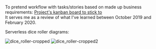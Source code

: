 
To pretend workflow with tasks/stories based on made up business requirements:
[Project's kanban board to stick to](https://github.com/Paxnamra/serverless_dice_roller/projects/1)<br/>
It serves me as a review of what I've learned between October 2019 and February 2020.

Serverless dice roller diagrams:

![dice_roller-cropped](https://user-images.githubusercontent.com/17790042/80401554-d0691c00-88bc-11ea-9e06-22bcf43c5470.jpg)
![dice_roller-cropped2](https://user-images.githubusercontent.com/17790042/80403209-8cc3e180-88bf-11ea-9133-c1bfacba1f66.jpg)
